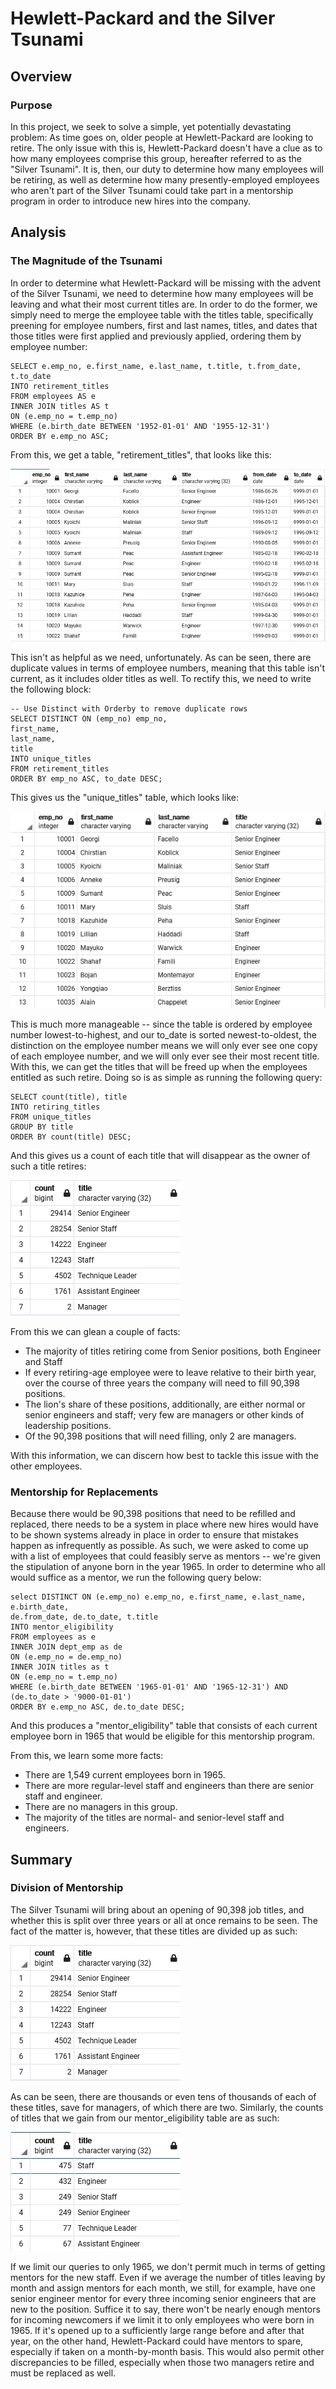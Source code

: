 # Hewlett-Packard and the Silver Tsunami

## Overview

### Purpose

In this project, we seek to solve a simple, yet potentially devastating problem: As time goes on, older people at Hewlett-Packard are looking to retire. The only issue with this is, Hewlett-Packard doesn't have a clue as to how many employees comprise this group, hereafter referred to as the "Silver Tsunami". It is, then, our duty to determine how many employees will be retiring, as well as determine how many presently-employed employees who aren't part of the Silver Tsunami could take part in a mentorship program in order to introduce new hires into the company.

## Analysis

### The Magnitude of the Tsunami

In order to determine what Hewlett-Packard will be missing with the advent of the Silver Tsunami, we need to determine how many employees will be leaving and what their most current titles are. In order to do the former, we simply need to merge the 	employee table with the titles table, specifically preening for employee numbers, first and last names, titles, and dates that those titles were first applied and previously applied, ordering them by employee number:

```
SELECT e.emp_no, e.first_name, e.last_name, t.title, t.from_date, t.to_date
INTO retirement_titles
FROM employees AS e
INNER JOIN titles AS t
ON (e.emp_no = t.emp_no)
WHERE (e.birth_date BETWEEN '1952-01-01' AND '1955-12-31')
ORDER BY e.emp_no ASC;
```

From this, we get a table, "retirement_titles", that looks like this:

![alt text](https://raw.githubusercontent.com/SirNancyTheNegative/Hewlett-Packard_Analysis/main/Resources/retirement_titles.png "A table containing every employee and all their job titles")

This isn't as helpful as we need, unfortunately. As can be seen, there are duplicate values in terms of employee numbers, meaning that this table isn't current, as it includes older titles as well. To rectify this, we need to write the following block:

```
-- Use Distinct with Orderby to remove duplicate rows
SELECT DISTINCT ON (emp_no) emp_no,
first_name,
last_name,
title
INTO unique_titles
FROM retirement_titles
ORDER BY emp_no ASC, to_date DESC;
```

This gives us the "unique_titles" table, which looks like:

![alt  text](https://raw.githubusercontent.com/SirNancyTheNegative/Hewlett-Packard_Analysis/main/Resources/unique_titles.png "A table containing every employee and their most recent job title")

This is much more manageable -- since the table is ordered by employee number lowest-to-highest, and our to_date is sorted newest-to-oldest, the distinction on the employee number means we will only ever see one copy of each employee number, and we will only ever see their most recent title. With this, we can get the titles that will be freed up when the employees entitled as such retire. Doing so is as simple as running the following query:

```
SELECT count(title), title
INTO retiring_titles
FROM unique_titles
GROUP BY title
ORDER BY count(title) DESC;
```

And this gives us a count of each title that will disappear as the owner of such a title retires:

![alt  text](https://raw.githubusercontent.com/SirNancyTheNegative/Hewlett-Packard_Analysis/main/Resources/retiring_titles.png "A table consisting of the counts of each job title as it appears in unique_titles")

From this we can glean a couple of facts:
* The majority of titles retiring come from Senior positions, both Engineer and Staff
* If every retiring-age employee were to leave relative to their birth year, over the course of three years the company will need to fill 90,398 positions.
* The lion's share of these positions, additionally, are either normal or senior engineers and staff; very few are managers or other kinds of leadership positions.
* Of the 90,398 positions that will need filling, only 2 are managers.

With this information, we can discern how best to tackle this issue with the other employees.

### Mentorship for Replacements

Because there would be 90,398 positions that need to be refilled and replaced, there needs to be a system in place where new hires would have to be shown systems already in place in order to ensure that mistakes happen as infrequently as possible. As such, we were asked to come up with a list of employees that could feasibly serve as mentors -- we're given the stipulation of anyone born in the year 1965. In order to determine who all would suffice as a mentor, we run the following query below:

```
select DISTINCT ON (e.emp_no) e.emp_no, e.first_name, e.last_name, e.birth_date, 
de.from_date, de.to_date, t.title
INTO mentor_eligibility
FROM employees as e
INNER JOIN dept_emp as de
ON (e.emp_no = de.emp_no)
INNER JOIN titles as t
ON (e.emp_no = t.emp_no)
WHERE (e.birth_date BETWEEN '1965-01-01' AND '1965-12-31') AND (de.to_date > '9000-01-01')
ORDER BY e.emp_no ASC, de.to_date DESC;
```

And this produces a "mentor_eligibility" table that consists of each current employee born in 1965 that would be eligible for this mentorship program.

From this, we learn some more facts:
* There are 1,549 current employees born in 1965.
* There are more regular-level staff and engineers than there are senior staff and engineer.
* There are no managers in this group.
* The majority of the titles are normal- and senior-level staff and engineers.

## Summary

### Division of Mentorship

The Silver Tsunami will bring about an opening of 90,398 job titles, and whether this is split over three years or all at once remains to be seen. The fact of the matter is, however, that these titles are divided up as such:

![alt text](https://raw.githubusercontent.com/SirNancyTheNegative/Hewlett-Packard_Analysis/main/Resources/retiring_titles.png "A table consisting of the counts of each job title as it appears in unique_titles")

As can be seen, there are thousands or even tens of thousands of each of these titles, save for managers, of which there are two. Similarly, the counts of titles that we gain from our mentor_eligibility table are as such:

![alt text](https://raw.githubusercontent.com/SirNancyTheNegative/Hewlett-Packard_Analysis/main/Resources/counts_of_mentors.png "A table consisting of the counts of each job title as it appears in mentor_eligibility")

If we limit our queries to only 1965, we don't permit much in terms of getting mentors for the new staff. Even if we average the number of titles leaving by month and assign mentors for each month, we still, for example, have one senior engineer mentor for every three incoming senior engineers that are new to the position. Suffice it to say, there won't be nearly enough mentors for incoming newcomers if we limit it to only employees who were born in 1965. If it's opened up to a sufficiently large range before and after that year, on the other hand, Hewlett-Packard could have mentors to spare, especially if taken on a month-by-month basis. This would also permit other discrepancies to be filled, especially when those two managers retire and must be replaced as well.

